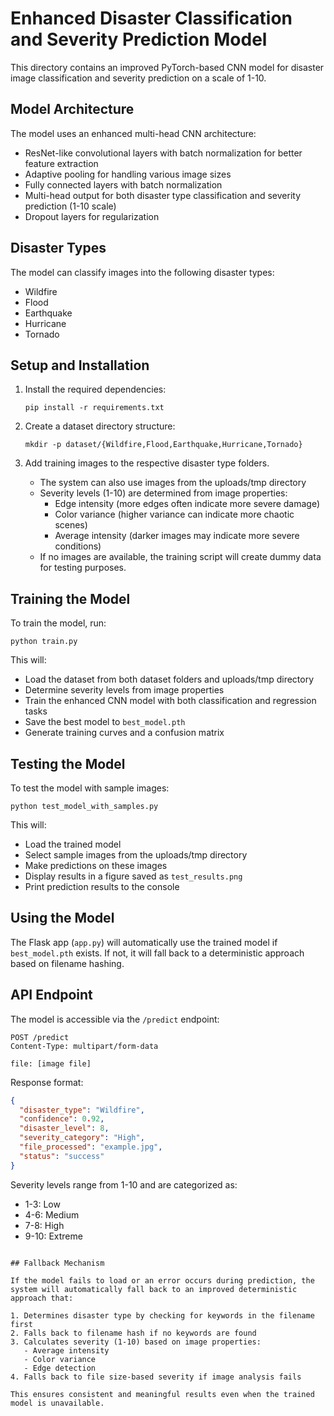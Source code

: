 # Enhanced Disaster Classification and Severity Prediction Model

This directory contains an improved PyTorch-based CNN model for disaster image classification and severity prediction on a scale of 1-10.

## Model Architecture

The model uses an enhanced multi-head CNN architecture:
- ResNet-like convolutional layers with batch normalization for better feature extraction
- Adaptive pooling for handling various image sizes
- Fully connected layers with batch normalization
- Multi-head output for both disaster type classification and severity prediction (1-10 scale)
- Dropout layers for regularization

## Disaster Types

The model can classify images into the following disaster types:
- Wildfire
- Flood
- Earthquake
- Hurricane
- Tornado

## Setup and Installation

1. Install the required dependencies:
   ```
   pip install -r requirements.txt
   ```

2. Create a dataset directory structure:
   ```
   mkdir -p dataset/{Wildfire,Flood,Earthquake,Hurricane,Tornado}
   ```

3. Add training images to the respective disaster type folders.
   - The system can also use images from the uploads/tmp directory
   - Severity levels (1-10) are determined from image properties:
     - Edge intensity (more edges often indicate more severe damage)
     - Color variance (higher variance can indicate more chaotic scenes)
     - Average intensity (darker images may indicate more severe conditions)
   - If no images are available, the training script will create dummy data for testing purposes.

## Training the Model

To train the model, run:
```
python train.py
```

This will:
- Load the dataset from both dataset folders and uploads/tmp directory
- Determine severity levels from image properties
- Train the enhanced CNN model with both classification and regression tasks
- Save the best model to `best_model.pth`
- Generate training curves and a confusion matrix

## Testing the Model

To test the model with sample images:
```
python test_model_with_samples.py
```

This will:
- Load the trained model
- Select sample images from the uploads/tmp directory
- Make predictions on these images
- Display results in a figure saved as `test_results.png`
- Print prediction results to the console

## Using the Model

The Flask app (`app.py`) will automatically use the trained model if `best_model.pth` exists. If not, it will fall back to a deterministic approach based on filename hashing.

## API Endpoint

The model is accessible via the `/predict` endpoint:

```
POST /predict
Content-Type: multipart/form-data

file: [image file]
```

Response format:
```json
{
  "disaster_type": "Wildfire",
  "confidence": 0.92,
  "disaster_level": 8,
  "severity_category": "High",
  "file_processed": "example.jpg",
  "status": "success"
}
```

Severity levels range from 1-10 and are categorized as:
- 1-3: Low
- 4-6: Medium
- 7-8: High
- 9-10: Extreme
```

## Fallback Mechanism

If the model fails to load or an error occurs during prediction, the system will automatically fall back to an improved deterministic approach that:

1. Determines disaster type by checking for keywords in the filename first
2. Falls back to filename hash if no keywords are found
3. Calculates severity (1-10) based on image properties:
   - Average intensity
   - Color variance
   - Edge detection
4. Falls back to file size-based severity if image analysis fails

This ensures consistent and meaningful results even when the trained model is unavailable.